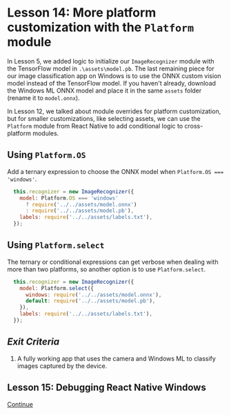 # Lesson 14: More platform customization with the `Platform` module

In Lesson 5, we added logic to initialize our `ImageRecognizer` module with the TensorFlow model in `.\assets\model.pb`. The last remaining piece for our image classification app on Windows is to use the ONNX custom vision model instead of the TensorFlow model. If you haven't already, download the Windows ML ONNX model and place it in the same `assets` folder (rename it to `model.onnx`).

In Lesson 12, we talked about module overrides for platform customization, but for smaller customizations, like selecting assets, we can use the `Platform` module from React Native to add conditional logic to cross-platform modules. 

## Using `Platform.OS`

Add a ternary expression to choose the ONNX model when `Platform.OS === 'windows'`.
```js
  this.recognizer = new ImageRecognizer({
    model: Platform.OS === 'windows' 
      ? require('../../assets/model.onnx') 
      : require('../../assets/model.pb'),
    labels: require('../../assets/labels.txt'),
  });
```  

## Using `Platform.select`

The ternary or conditional expressions can get verbose when dealing with more than two platforms, so another option is to use `Platform.select`.
```js
  this.recognizer = new ImageRecognizer({
    model: Platform.select({
      windows: require('../../assets/model.onnx'),
      default: require('../../assets/model.pb'),
    }),
    labels: require('../../assets/labels.txt'),
  });
```  

## _Exit Criteria_
1. A fully working app that uses the camera and Windows ML to classify images captured by the device.

## Lesson 15: Debugging React Native Windows
[Continue](./15.md)